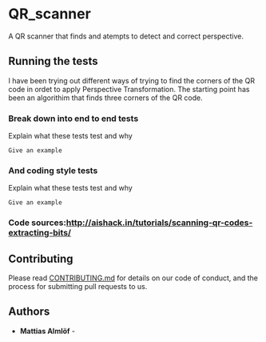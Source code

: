 # QR_scanner

A QR scanner that finds and atempts to detect and correct perspective.


## Running the tests

I have been trying out different ways of trying to find the corners of the QR code in ordet to apply Perspective Transformation.
The starting point has been an algorithim that finds three corners of the QR code.

### Break down into end to end tests



Explain what these tests test and why

```
Give an example
```

### And coding style tests

Explain what these tests test and why

```
Give an example
```


### Code sources:http://aishack.in/tutorials/scanning-qr-codes-extracting-bits/


## Contributing

Please read [CONTRIBUTING.md](https://gist.github.com/PurpleBooth/b24679402957c63ec426) for details on our code of conduct, and the process for submitting pull requests to us.

## Authors

* **Mattias Almlöf** -

